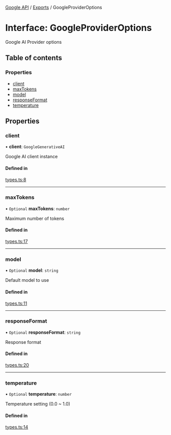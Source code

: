 <!-- 
 ⚠️  AUTO-GENERATED FILE - DO NOT EDIT MANUALLY
 This file is automatically generated by scripts/docs-generator.js
 To make changes, edit the source TypeScript files or update the generator script
-->

[Google API](../../) / [Exports](../modules) / GoogleProviderOptions

# Interface: GoogleProviderOptions

Google AI Provider options

## Table of contents

### Properties

- [client](GoogleProviderOptions#client)
- [maxTokens](GoogleProviderOptions#maxtokens)
- [model](GoogleProviderOptions#model)
- [responseFormat](GoogleProviderOptions#responseformat)
- [temperature](GoogleProviderOptions#temperature)

## Properties

### client

• **client**: `GoogleGenerativeAI`

Google AI client instance

#### Defined in

[types.ts:8](https://github.com/woojubb/robota/blob/89842967edeeb7f25153b1e33bdb8662b56d56c4/packages/google/src/types.ts#L8)

___

### maxTokens

• `Optional` **maxTokens**: `number`

Maximum number of tokens

#### Defined in

[types.ts:17](https://github.com/woojubb/robota/blob/89842967edeeb7f25153b1e33bdb8662b56d56c4/packages/google/src/types.ts#L17)

___

### model

• `Optional` **model**: `string`

Default model to use

#### Defined in

[types.ts:11](https://github.com/woojubb/robota/blob/89842967edeeb7f25153b1e33bdb8662b56d56c4/packages/google/src/types.ts#L11)

___

### responseFormat

• `Optional` **responseFormat**: `string`

Response format

#### Defined in

[types.ts:20](https://github.com/woojubb/robota/blob/89842967edeeb7f25153b1e33bdb8662b56d56c4/packages/google/src/types.ts#L20)

___

### temperature

• `Optional` **temperature**: `number`

Temperature setting (0.0 ~ 1.0)

#### Defined in

[types.ts:14](https://github.com/woojubb/robota/blob/89842967edeeb7f25153b1e33bdb8662b56d56c4/packages/google/src/types.ts#L14)
